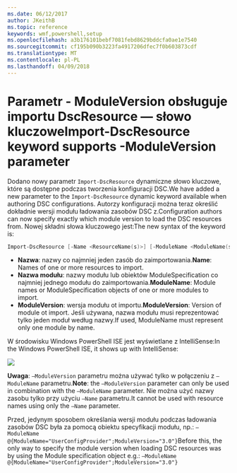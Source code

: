 ```yaml
---
ms.date: 06/12/2017
author: JKeithB
ms.topic: reference
keywords: wmf,powershell,setup
ms.openlocfilehash: a3b176101bebf7081febd8629bddcfa0ae1e7540
ms.sourcegitcommit: cf195b090b3223fa4917206dfec7f0b603873cdf
ms.translationtype: MT
ms.contentlocale: pl-PL
ms.lasthandoff: 04/09/2018
---
```

# <a name="import-dscresource-keyword-supports--moduleversion-parameter"></a><span data-ttu-id="b32da-102">Parametr - ModuleVersion obsługuje importu DscResource — słowo kluczowe</span><span class="sxs-lookup"><span data-stu-id="b32da-102">Import-DscResource keyword supports -ModuleVersion parameter</span></span>

<span data-ttu-id="b32da-103">Dodano nowy parametr `Import-DscResource` dynamiczne słowo kluczowe, które są dostępne podczas tworzenia konfiguracji DSC.</span><span class="sxs-lookup"><span data-stu-id="b32da-103">We have added a new parameter to the `Import-DscResource` dynamic keyword available when authoring DSC configurations.</span></span> <span data-ttu-id="b32da-104">Autorzy konfiguracji można teraz określić dokładnie wersji modułu ładowania zasobów DSC z.</span><span class="sxs-lookup"><span data-stu-id="b32da-104">Configuration authors can now specify exactly which module version to load the DSC resources from.</span></span> <span data-ttu-id="b32da-105">Nowej składni słowa kluczowego jest:</span><span class="sxs-lookup"><span data-stu-id="b32da-105">The new syntax of the keyword is:</span></span>

```powershell
Import-DscResource [-Name <ResourceName(s)>] [-ModuleName <ModuleName(s)>] [-ModuleVersion <ModuleVersion>]
```

* <span data-ttu-id="b32da-106">**Nazwa**: nazwy co najmniej jeden zasób do zaimportowania.</span><span class="sxs-lookup"><span data-stu-id="b32da-106">**Name**: Names of one or more resources to import.</span></span>
* <span data-ttu-id="b32da-107">**Nazwa modułu**: nazwy modułu lub obiektów ModuleSpecification co najmniej jednego modułu do zaimportowania.</span><span class="sxs-lookup"><span data-stu-id="b32da-107">**ModuleName**: Module names or ModuleSpecification objects of one or more modules to import.</span></span>
* <span data-ttu-id="b32da-108">**ModuleVersion**: wersja modułu ot importu.</span><span class="sxs-lookup"><span data-stu-id="b32da-108">**ModuleVersion**: Version of module ot import.</span></span> <span data-ttu-id="b32da-109">Jeśli używana, nazwa modułu musi reprezentować tylko jeden moduł według nazwy.</span><span class="sxs-lookup"><span data-stu-id="b32da-109">If used, ModuleName must represent only one module by name.</span></span>

<span data-ttu-id="b32da-110">W środowisku Windows PowerShell ISE jest wyświetlane z IntelliSense:</span><span class="sxs-lookup"><span data-stu-id="b32da-110">In the Windows PowerShell ISE, it shows up with IntelliSense:</span></span>

![](../images/Import-DscResource-Modversion.jpg)

<span data-ttu-id="b32da-111">**Uwaga**: `–ModuleVersion` parametru można używać tylko w połączeniu z `–ModuleName` parametru.</span><span class="sxs-lookup"><span data-stu-id="b32da-111">**Note**: the `–ModuleVersion` parameter can only be used in combination with the `–ModuleName` parameter.</span></span> <span data-ttu-id="b32da-112">Nie można użyć nazwy zasobu tylko przy użyciu `–Name` parametru.</span><span class="sxs-lookup"><span data-stu-id="b32da-112">It cannot be used with resource names using only the `–Name` parameter.</span></span>

<span data-ttu-id="b32da-113">Przed, jedynym sposobem określania wersji modułu podczas ładowania zasobów DSC była za pomocą obiektu specyfikacji modułu, np.: `–ModuleName @{ModuleName="UserConfigProvider";ModuleVersion="3.0"}`</span><span class="sxs-lookup"><span data-stu-id="b32da-113">Before this, the only way to specify the module version when loading DSC resources was by using the Module specification object e.g.: `–ModuleName @{ModuleName="UserConfigProvider";ModuleVersion="3.0"}`</span></span>